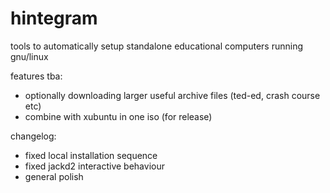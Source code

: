 # hintegram

tools to automatically setup standalone educational computers running gnu/linux

features tba:
- optionally downloading larger useful archive files (ted-ed, crash course etc)
- combine with xubuntu in one iso (for release)

changelog:
- fixed local installation sequence
- fixed jackd2 interactive behaviour
- general polish
